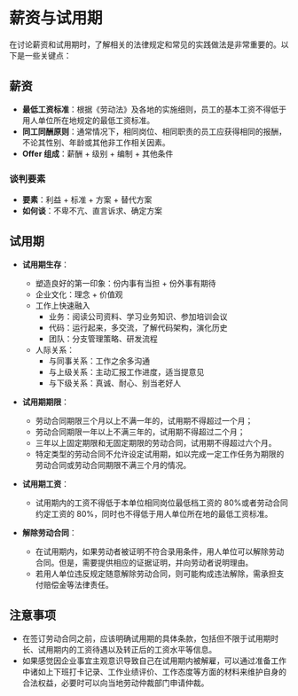 # 薪资与试用期

在讨论薪资和试用期时，了解相关的法律规定和常见的实践做法是非常重要的。以下是一些关键点：

## 薪资

- **最低工资标准**：根据《劳动法》及各地的实施细则，员工的基本工资不得低于用人单位所在地规定的最低工资标准。
- **同工同酬原则**：通常情况下，相同岗位、相同职责的员工应获得相同的报酬，不论其性别、年龄或其他非工作相关因素。
- **Offer 组成**：薪酬 + 级别 + 编制 + 其他条件

### 谈判要素

- **要素**：利益 + 标准 + 方案 + 替代方案
- **如何谈**：不卑不亢、直言诉求、确定方案

## 试用期

- **试用期生存**：

  - 塑造良好的第一印象：份内事有当担 + 份外事有期待
  - 企业文化：理念 + 价值观
  - 工作上快速融入
    - 业务：阅读公司资料、学习业务知识、参加培训会议
    - 代码：运行起来，多交流，了解代码架构，演化历史
    - 团队：分支管理策略、研发流程
  - 人际关系：
    - 与同事关系：工作之余多沟通
    - 与上级关系：主动汇报工作进度，适当提意见
    - 与下级关系：真诚、耐心、别当老好人

- **试用期期限**：

  - 劳动合同期限三个月以上不满一年的，试用期不得超过一个月；
  - 劳动合同期限一年以上不满三年的，试用期不得超过二个月；
  - 三年以上固定期限和无固定期限的劳动合同，试用期不得超过六个月。
  - 特定类型的劳动合同不允许设定试用期，如以完成一定工作任务为期限的劳动合同或劳动合同期限不满三个月的情况。

- **试用期工资**：

  - 试用期内的工资不得低于本单位相同岗位最低档工资的 80%或者劳动合同约定工资的 80%，同时也不得低于用人单位所在地的最低工资标准。

- **解除劳动合同**：
  - 在试用期内，如果劳动者被证明不符合录用条件，用人单位可以解除劳动合同。但是，需要提供相应的证据证明，并向劳动者说明理由。
  - 若用人单位违反规定随意解除劳动合同，则可能构成违法解除，需承担支付赔偿金等法律责任。

## 注意事项

- 在签订劳动合同之前，应该明确试用期的具体条款，包括但不限于试用期时长、试用期内的工资待遇以及转正后的工资水平等信息。
- 如果感觉因企业事宜主观意识导致自己在试用期内被解雇，可以通过准备工作中诸如上下班打卡记录、工作业绩评价、工作态度等方面的材料来维护自身的合法权益，必要时可以向当地劳动仲裁部门申请仲裁。

